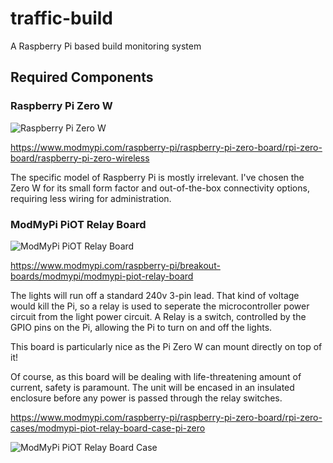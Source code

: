 # traffic-build
A Raspberry Pi based build monitoring system

## Required Components

### Raspberry Pi Zero W
![Raspberry Pi Zero W](https://www.modmypi.com/image/cache/data/rpi-products/raspberry-pi-zero/w/DSC_1006-536x408.jpg)

https://www.modmypi.com/raspberry-pi/raspberry-pi-zero-board/rpi-zero-board/raspberry-pi-zero-wireless

The specific model of Raspberry Pi is mostly irrelevant. I've chosen the Zero W for its small form factor and out-of-the-box connectivity options, requiring less wiring for administration.


### ModMyPi PiOT Relay Board
![ModMyPi PiOT Relay Board](https://www.modmypi.com/image/cache/data/rpi-products/breakout-boards/modmypi/relay/DSC_0860-536x408.jpg)

https://www.modmypi.com/raspberry-pi/breakout-boards/modmypi/modmypi-piot-relay-board

The lights will run off a standard 240v 3-pin lead. That kind of voltage would kill the Pi, so a relay is used to seperate the microcontroller power circuit from the light power circuit. A Relay is a switch, controlled by the GPIO pins on the Pi, allowing the Pi to turn on and off the lights.

This board is particularly nice as the Pi Zero W can mount directly on top of it!

Of course, as this board will be dealing with life-threatening amount of current, safety is paramount. The unit will be encased in an insulated enclosure before any power is passed through the relay switches.

https://www.modmypi.com/raspberry-pi/raspberry-pi-zero-board/rpi-zero-cases/modmypi-piot-relay-board-case-pi-zero

![ModMyPi PiOT Relay Board Case](https://www.modmypi.com/image/cache/data/rpi-products/cases/modmypi/piot/relay/DSC_0003-536x408.jpg)
